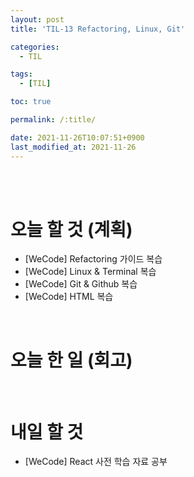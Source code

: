 ```yaml
---
layout: post
title: 'TIL-13 Refactoring, Linux, Git'

categories: 
  - TIL

tags: 
  - [TIL]

toc: true

permalink: /:title/

date: 2021-11-26T10:07:51+0900
last_modified_at: 2021-11-26
---
```


<br>
<br>

# 오늘 할 것 (계획)

- [WeCode] Refactoring 가이드 복습
- [WeCode] Linux & Terminal 복습
- [WeCode] Git & Github 복습
- [WeCode] HTML 복습

<br>

# 오늘 한 일 (회고)



<br>

# 내일 할 것

- [WeCode] React 사전 학습 자료 공부